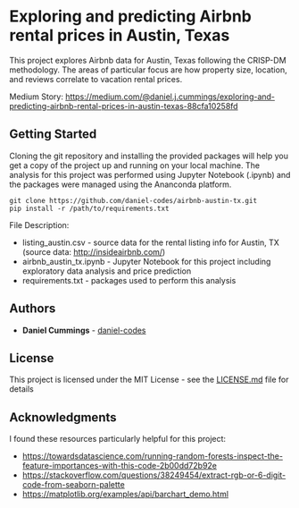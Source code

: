 # Exploring and predicting Airbnb rental prices in Austin, Texas

This project explores Airbnb data for Austin, Texas following the CRISP-DM methodology. The areas of particular focus are how property size, location, and reviews correlate to vacation rental prices. 

Medium Story: https://medium.com/@daniel.j.cummings/exploring-and-predicting-airbnb-rental-prices-in-austin-texas-88cfa10258fd

## Getting Started

Cloning the git repository and installing the provided packages will help you get a copy of the project up and running on your local machine. The analysis for this project was performed using Jupyter Notebook (.ipynb) and the packages were managed using the Ananconda platform. 

```
git clone https://github.com/daniel-codes/airbnb-austin-tx.git
pip install -r /path/to/requirements.txt
```

File Description:
- listing_austin.csv - source data for the rental listing info for Austin, TX (source data: http://insideairbnb.com/)
- airbnb_austin_tx.ipynb - Jupyter Notebook for this project including exploratory data analysis and price prediction
- requirements.txt - packages used to perform this analysis

## Authors

- **Daniel Cummings** - [daniel-codes](https://github.com/daniel-codes)

## License

This project is licensed under the MIT License - see the [LICENSE.md](LICENSE.md) file for details

## Acknowledgments

I found these resources particularly helpful for this project: 
- https://towardsdatascience.com/running-random-forests-inspect-the-feature-importances-with-this-code-2b00dd72b92e
- https://stackoverflow.com/questions/38249454/extract-rgb-or-6-digit-code-from-seaborn-palette
- https://matplotlib.org/examples/api/barchart_demo.html


